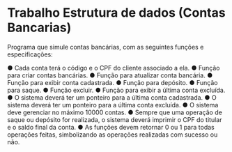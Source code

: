 # Trabalho Estrutura de dados (Contas Bancarias)

Programa que simule contas bancárias, com as seguintes funções e
especificações:

● Cada conta terá o código e o CPF do cliente associado a ela.
● Função para criar contas bancárias.
● Função para atualizar conta bancária.
● Função para exibir conta cadastrada.
● Função para depósito.
● Função para saque.
● Função excluir.
● Função para exibir a última conta excluída.
● O sistema deverá ter um ponteiro para a última conta cadastrada.
● O sistema deverá ter um ponteiro para a última conta excluída.
● O sistema deve gerenciar no máximo 10000 contas.
● Sempre que uma operação de saque ou depósito for realizada, o sistema deverá
imprimir o CPF do titular e o saldo final da conta.
● As funções devem retornar 0 ou 1 para todas operações feitas, simbolizando as
operações realizadas com sucesso ou não.
